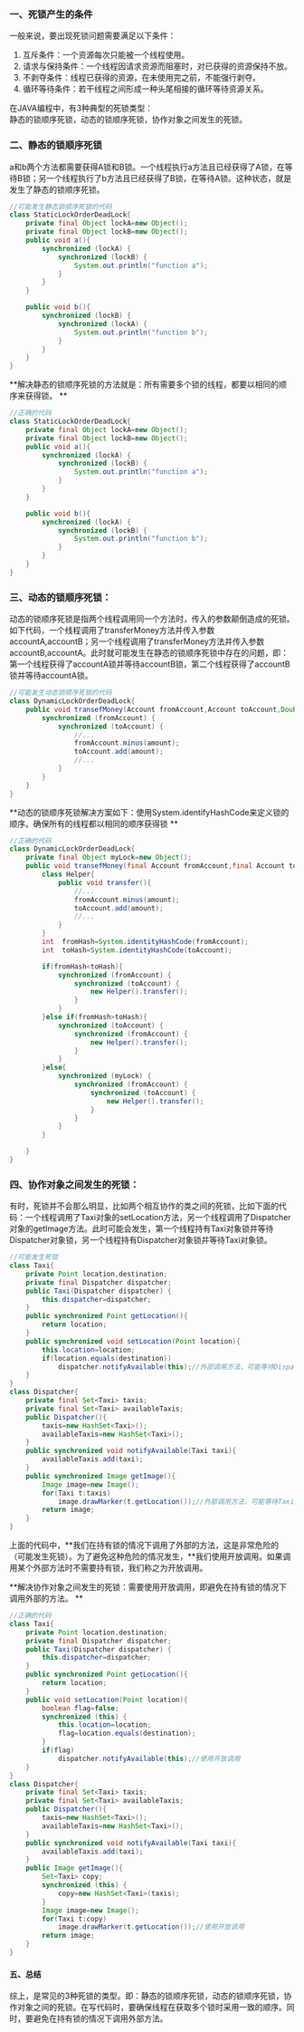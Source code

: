 ### 一、死锁产生的条件

一般来说，要出现死锁问题需要满足以下条件：  
1. 互斥条件：一个资源每次只能被一个线程使用。  
2. 请求与保持条件：一个线程因请求资源而阻塞时，对已获得的资源保持不放。  
3. 不剥夺条件：线程已获得的资源，在未使用完之前，不能强行剥夺。  
4. 循环等待条件：若干线程之间形成一种头尾相接的循环等待资源关系。

在JAVA编程中，有3种典型的死锁类型：   
静态的锁顺序死锁，动态的锁顺序死锁，协作对象之间发生的死锁。

### 二、静态的锁顺序死锁

a和b两个方法都需要获得A锁和B锁。一个线程执行a方法且已经获得了A锁，在等待B锁；另一个线程执行了b方法且已经获得了B锁，在等待A锁。这种状态，就是发生了静态的锁顺序死锁。

```java
//可能发生静态锁顺序死锁的代码  
class StaticLockOrderDeadLock{  
    private final Object lockA=new Object();  
    private final Object lockB=new Object();  
    public void a(){  
        synchronized (lockA) {  
            synchronized (lockB) {  
                System.out.println("function a");  
            }  
        }  
    }  

    public void b(){  
        synchronized (lockB) {  
            synchronized (lockA) {  
                System.out.println("function b");  
            }  
        }  
    }  
}
```

**解决静态的锁顺序死锁的方法就是：所有需要多个锁的线程，都要以相同的顺序来获得锁。 **

```java
//正确的代码  
class StaticLockOrderDeadLock{  
    private final Object lockA=new Object();  
    private final Object lockB=new Object();  
    public void a(){  
        synchronized (lockA) {  
            synchronized (lockB) {  
                System.out.println("function a");  
            }  
        }  
    }  

    public void b(){  
        synchronized (lockA) {  
            synchronized (lockB) {  
                System.out.println("function b");  
            }  
        }  
    }  
}
```

### 三、动态的锁顺序死锁：

动态的锁顺序死锁是指两个线程调用同一个方法时，传入的参数颠倒造成的死锁。如下代码，一个线程调用了transferMoney方法并传入参数accountA,accountB；另一个线程调用了transferMoney方法并传入参数accountB,accountA。此时就可能发生在静态的锁顺序死锁中存在的问题，即：第一个线程获得了accountA锁并等待accountB锁，第二个线程获得了accountB锁并等待accountA锁。

```java
//可能发生动态锁顺序死锁的代码  
class DynamicLockOrderDeadLock{  
    public void transefMoney(Account fromAccount,Account toAccount,Double amount){  
        synchronized (fromAccount) {  
            synchronized (toAccount) {  
                //...  
                fromAccount.minus(amount);  
                toAccount.add(amount);  
                //...  
            }  
        }  
    }  
}
```

**动态的锁顺序死锁解决方案如下：使用System.identifyHashCode来定义锁的顺序。确保所有的线程都以相同的顺序获得锁 **

```java
//正确的代码  
class DynamicLockOrderDeadLock{  
    private final Object myLock=new Object();  
    public void transefMoney(final Account fromAccount,final Account toAccount,final Double amount){  
        class Helper{  
            public void transfer(){  
                //...  
                fromAccount.minus(amount);  
                toAccount.add(amount);  
                //...  
            }  
        }  
        int  fromHash=System.identityHashCode(fromAccount);  
        int  toHash=System.identityHashCode(toAccount);  

        if(fromHash<toHash){  
            synchronized (fromAccount) {  
                synchronized (toAccount) {  
                    new Helper().transfer();  
                }  
            }  
        }else if(fromHash>toHash){  
            synchronized (toAccount) {  
                synchronized (fromAccount) {  
                    new Helper().transfer();  
                }  
            }  
        }else{  
            synchronized (myLock) {  
                synchronized (fromAccount) {  
                    synchronized (toAccount) {  
                        new Helper().transfer();  
                    }  
                }  
            }  
        }  

    }  
}
```

### 四、协作对象之间发生的死锁：

有时，死锁并不会那么明显，比如两个相互协作的类之间的死锁，比如下面的代码：一个线程调用了Taxi对象的setLocation方法，另一个线程调用了Dispatcher对象的getImage方法。此时可能会发生，第一个线程持有Taxi对象锁并等待Dispatcher对象锁，另一个线程持有Dispatcher对象锁并等待Taxi对象锁。

```java
//可能发生死锁  
class Taxi{  
    private Point location,destination;  
    private final Dispatcher dispatcher;  
    public Taxi(Dispatcher dispatcher) {  
        this.dispatcher=dispatcher;  
    }  
    public synchronized Point getLocation(){  
        return location;  
    }  
    public synchronized void setLocation(Point location){  
        this.location=location;  
        if(location.equals(destination))  
            dispatcher.notifyAvailable(this);//外部调用方法，可能等待Dispatcher对象锁  
    }  
}  
class Dispatcher{  
    private final Set<Taxi> taxis;  
    private final Set<Taxi> availableTaxis;  
    public Dispatcher(){  
        taxis=new HashSet<Taxi>();  
        availableTaxis=new HashSet<Taxi>();  
    }  
    public synchronized void notifyAvailable(Taxi taxi){  
        availableTaxis.add(taxi);  
    }  
    public synchronized Image getImage(){  
        Image image=new Image();  
        for(Taxi t:taxis)  
            image.drawMarker(t.getLocation());//外部调用方法，可能等待Taxi对象锁  
        return image;  
    }  
}
```

上面的代码中，**我们在持有锁的情况下调用了外部的方法，这是非常危险的（可能发生死锁）。为了避免这种危险的情况发生，**我们使用开放调用。如果调用某个外部方法时不需要持有锁，我们称之为开放调用。

**解决协作对象之间发生的死锁：需要使用开放调用，即避免在持有锁的情况下调用外部的方法。 **

```java
//正确的代码  
class Taxi{  
    private Point location,destination;  
    private final Dispatcher dispatcher;  
    public Taxi(Dispatcher dispatcher) {  
        this.dispatcher=dispatcher;  
    }  
    public synchronized Point getLocation(){  
        return location;  
    }  
    public void setLocation(Point location){  
        boolean flag=false;  
        synchronized (this) {  
            this.location=location;  
            flag=location.equals(destination);            
        }  
        if(flag)  
            dispatcher.notifyAvailable(this);//使用开放调用  
    }  
}  
class Dispatcher{  
    private final Set<Taxi> taxis;  
    private final Set<Taxi> availableTaxis;  
    public Dispatcher(){  
        taxis=new HashSet<Taxi>();  
        availableTaxis=new HashSet<Taxi>();  
    }  
    public synchronized void notifyAvailable(Taxi taxi){  
        availableTaxis.add(taxi);  
    }  
    public Image getImage(){  
        Set<Taxi> copy;  
        synchronized (this) {  
            copy=new HashSet<Taxi>(taxis);  
        }  
        Image image=new Image();  
        for(Taxi t:copy)  
            image.drawMarker(t.getLocation());//使用开放调用  
        return image;  
    }  
}
```

#### 五、总结

综上，是常见的3种死锁的类型。即：静态的锁顺序死锁，动态的锁顺序死锁，协作对象之间的死锁。在写代码时，要确保线程在获取多个锁时采用一致的顺序。同时，要避免在持有锁的情况下调用外部方法。

